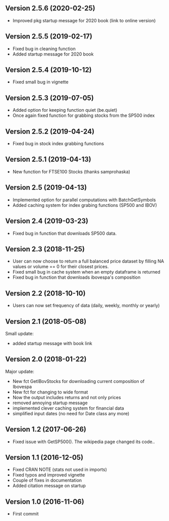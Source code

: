 ## Version 2.5.6 (2020-02-25)

- Improved pkg startup message for 2020 book (link to online version)

## Version 2.5.5 (2019-02-17)

- Fixed bug in cleaning function
- Added startup message for 2020 book

## Version 2.5.4  (2019-10-12)

- Fixed small bug in vignette

## Version 2.5.3  (2019-07-05)

- Added option for keeping function quiet (be.quiet)
- Once again fixed function for grabbing stocks from the SP500 index

## Version 2.5.2  (2019-04-24)

- Fixed bug in stock index grabbing functions       

## Version 2.5.1  (2019-04-13)

- New function for FTSE100 Stocks (thanks samprohaska)

## Version 2.5  (2019-04-13)

- Implemented option for parallel computations with BatchGetSymbols
- Added caching system for index grabing functions (SP500 and IBOV)

## Version 2.4  (2019-03-23)

- Fixed bug in function that downloads SP500 data. 

## Version 2.3  (2018-11-25)

- User can now choose to return a full balanced price dataset by filling NA values or volume == 0 for their closest prices.
- Fixed small bug in cache system when an empty dataframe is returned
- Fixed bug in function that downloads ibovespa's composition

## Version 2.2  (2018-10-10)

- Users can now set frequency of data (daily, weekly, monthly or yearly)

## Version 2.1  (2018-05-08)

Small update:

- added startup message with book link

## Version 2.0  (2018-01-22)

Major update:

- New fct GetIBovStocks for downloading current composition of Ibovespa
- New fct for changing to wide format
- Now the output includes returns and not only prices
- removed annoying startup message
- implemented clever caching system for financial data
- simplified input dates (no need for Date class any more)


## Version 1.2  (2017-06-26)

- Fixed issue with GetSP500(). The wikipedia page changed its code.. 

## Version 1.1  (2016-12-05)

- Fixed CRAN NOTE (stats not used in imports)
- Fixed typos and improved vignette
- Couple of fixes in documentation
- Added citation message on startup

## Version 1.0  (2016-11-06)

- First commit
